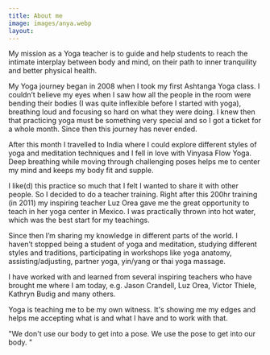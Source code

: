 ```yaml
---
title: About me
image: images/anya.webp
layout: 
---
```

My mission as a Yoga teacher is to guide and help students to reach the intimate interplay between body and mind, on their path to inner tranquility and better physical health.

My Yoga journey began in 2008 when I took my first Ashtanga Yoga class. I couldn’t believe my eyes when I saw how all the people in the room were bending their bodies (I was quite inflexible before I started with yoga), breathing loud and focusing so hard on what they were doing. I knew then that practicing yoga must be something very special and so I got a ticket for a whole month. Since then this journey has never ended.

After this month I travelled to India where I could explore different styles of yoga and meditation techniques and I fell in love with Vinyasa Flow Yoga. Deep breathing while moving through challenging poses helps me to center my mind and keeps my body fit and supple.

I like(d) this practice so much that I felt I wanted to share it with other people. So I decided to do a teacher training. Right after this 200hr training (in 2011) my inspiring teacher Luz Orea gave me the great  opportunity to teach in her yoga center in Mexico. I was practically thrown into hot water, which was the best start for my teachings.

Since then I’m sharing my knowledge in different parts of the world. I haven’t stopped being a student of yoga and meditation, studying different styles and traditions, participating in workshops like yoga anatomy, assisting/adjusting, partner yoga, yin/yang or thai yoga massage.

I have worked with and learned from several inspiring teachers who have brought me where I am today, e.g. Jason Crandell, Luz Orea, Victor Thiele, Kathryn Budig and many others. 

Yoga is teaching  me to be my own witness. It's showing me my edges and helps me accepting what is and what I have and to work with that. 

"We don't use our body to get into a pose. We use the pose to get into our body. "